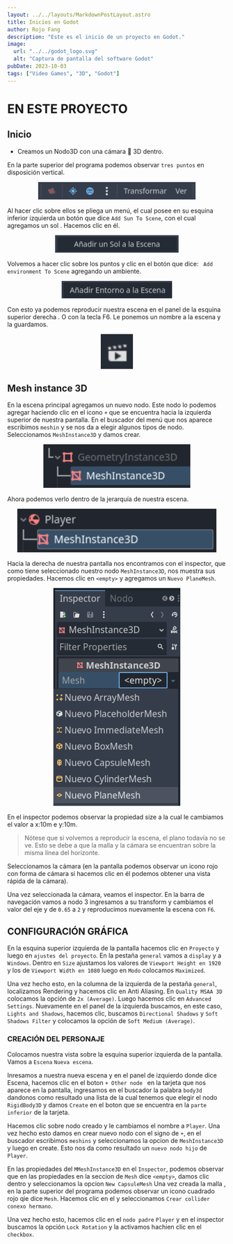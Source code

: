 ```yaml
---
layout: ../../layouts/MarkdownPostLayout.astro
title: Inicios en Godot
author: Rojo Fang
description: "Este es el inicio de un proyecto en Godot."
image:
  url: "../../godot_logo.svg"
  alt: "Captura de pantalla del software Godot"
pubDate: 2023-10-03
tags: ["Video Games", "3D", "Godot"]
---
```


# EN ESTE PROYECTO

## Inicio

- Creamos un Nodo3D con una cámara 🎥 3D dentro.

En la parte superior del programa podemos observar `tres puntos` en disposición vertical.

<p style = 'text-align:center;'>
<img class="image-container" src="../../../public/navegacion.png" alt="Imagen de motor grafico para el desarrollo de videojuegos GODOT" style="height: 40px; width: auto;">
</p>

Al hacer clic sobre ellos se pliega un menú, el cual posee en su esquina inferior izquierda un botón que dice `Add Sun To Scene`, con el cual agregamos un sol .
Hacemos clic en él.

<p style = 'text-align:center;'>
<img class="image-container" src="../../../public/creacion-de-sol.png" alt="Imagen de motor grafico para el desarrollo de videojuegos GODOT" style="height: 40px; width: auto;">
</p>

Volvemos a hacer clic sobre los puntos y clic en el botón que dice:
` Add environment To Scene` agregando un ambiente.

<p style = 'text-align:center;'>
<img class="image-container" src="../../../public/entorno-de-escena.png" alt="Imagen de motor grafico para el desarrollo de videojuegos GODOT" style="height: 40px; width: auto;">
</p>

Con esto ya podemos reproducir nuestra escena en el panel de la esquina superior derecha .
O con la tecla F6. Le ponemos un nombre a la escena y la guardamos.

<p style = 'text-align:center;'>
<img class="image-container" src="../../../public/escena.png" alt="Imagen de motor grafico para el desarrollo de videojuegos GODOT" style="height: 80px; width: auto;">
</p>

## Mesh instance 3D

En la escena principal agregamos un nuevo nodo.
Este nodo lo podemos agregar haciendo clic en el icono `+` que se encuentra hacia
la izquierda superior de nuestra pantalla.
En el buscador del menú que nos aparece escribimos `meshin` y se nos da a elegir
algunos tipos de nodo. Seleccionamos `MeshInstance3D` y damos crear.

<p style = 'text-align:center;'>
<img class="image-container" src="../../../public/meshin.png" alt="Imagen de motor grafico para el desarrollo de videojuegos GODOT" style="height: 100px; width: auto;">
</p>

Ahora podemos verlo dentro de la jerarquía de nuestra escena.

<p style = 'text-align:center;'>
<img class="image-container" src="../../../public/meshin-escena.png" alt="Imagen de motor grafico para el desarrollo de videojuegos GODOT" style="height: 100px; width: auto;">
</p>

Hacia la derecha de nuestra pantalla nos encontramos con el inspector, que como
tiene seleccionado nuestro nodo `MeshInstance3D`, nos muestra sus propiedades.
Hacemos clic en `<empty>` y agregamos un `Nuevo PlaneMesh`.
<p style = 'text-align:center;'>
<img class="image-container" src="../../../public/empty.png" alt="Imagen de motor grafico para el desarrollo de videojuegos GODOT" style="height: 500px; width: auto;">
</p>

En el inspector podemos observar la propiedad size a la cual le cambiamos el
valor a x:10m e y:10m.

> Nótese que si volvemos a reproducir la escena, el plano todavía no se ve.
> Esto se debe a que la malla y la cámara se encuentran sobre la misma línea del
> horizonte.

Seleccionamos la cámara (en la pantalla podemos observar un icono rojo con
forma de cámara si hacemos clic en él podemos obtener una vista rápida de la
cámara).

Una vez seleccionada la cámara, veamos el inspector. En la barra de navegación vamos a nodo 3
ingresamos a su transform y cambiamos el valor del eje y de `0.65` a `2` y
reproducimos nuevamente la escena con `F6`.

## CONFIGURACIÓN GRÁFICA

En la esquina superior izquierda de la pantalla hacemos clic en `Proyecto`
y luego en `ajustes del proyecto`. En la pestaña `general` vamos a `display` y a
`Windows`. Dentro en `Size` ajustamos los valores de `Viewport Height en 1920 `
y los de `Viewport Width en 1080` luego en `Modo` colocamos `Maximized`.

Una vez hecho esto, en la columna de la izquierda de la pestaña `general`,
localizamos Rendering y hacemos clic en Anti Aliasing. En `Quality MSAA 3D`
colocamos la opción de `2x (Average)`. Luego hacemos clic en `Advanced Settings`.
Nuevamente en el panel de la izquierda buscamos, en este caso, `Lights and Shadows`,
hacemos clic, buscamos `Directional Shadows` y `Soft Shadows Filter` y colocamos la
opción de `Soft Medium (Average)`.

### CREACIÓN DEL PERSONAJE

Colocamos nuestra vista sobre la esquina superior izquierda de la pantalla.
Vamos a `Escena` `Nueva escena`.

Inresamos a nuestra nueva escena y en el panel de izquierdo donde dice Escena, hacemos clic en el boton `+ Other node ` en la tarjeta que nos aparece en la pantalla, ingresamos en el buscador la palabra `body3d` dandonos como resultado una lista de la cual tenemos que elegir el nodo `RigidBody3D` y damos `Create` en el boton que se encuentra en la `parte inferior` de la tarjeta.

Hacemos clic sobre nodo creado y le cambiamos el nombre a `Player`. Una vez hecho esto damos en crear nuevo nodo con el signo de `+`, en el buscador escribimos `meshins` y seleccionamos la opcion de `MeshInstance3D` y luego en create. Esto nos da como resultado un `nuevo nodo hijo` de `Player`.

En las propiedades del `MMeshInstance3D` en el `Inspector`, podemos observar que en las propiedades en la seccion de `Mesh` dice `<empty>`, damos clic dentro y seleccionamos la opcion `New CapsuleMesh` Una vez creada la malla , en la parte superior del programa podemos observar un icono cuadrado rojo qie dice `Mesh`. Hacemos clic en el y seleccionamos `Crear collider conexo hermano`.

Una vez hecho esto, hacemos clic en el `nodo padre` `Player` y en el inspector buscamos la opción `Lock Rotation` y la activamos hachien clic en el `checkbox`.

